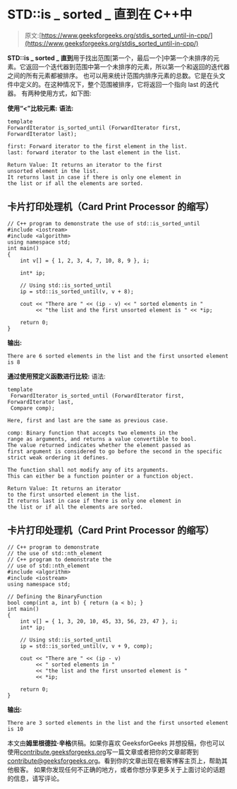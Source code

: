 # STD::is _ sorted _ 直到在 C++中

> 原文:[https://www.geeksforgeeks.org/stdis_sorted_until-in-cpp/](https://www.geeksforgeeks.org/stdis_sorted_until-in-cpp/)

**STD::is _ sorted _ 直到**用于找出范围[第一个，最后一个]中第一个未排序的元素。它返回一个迭代器到范围中第一个未排序的元素，所以第一个和返回的迭代器之间的所有元素都被排序。
也可以用来统计范围内排序元素的总数。它是在头文件中定义的。在这种情况下，整个范围被排序，它将返回一个指向 last 的迭代器。
有两种使用方式，如下图:

**使用“<”比较元素:**
**语法:**

```
template 
ForwardIterator is_sorted_until (ForwardIterator first, ForwardIterator last);

first: Forward iterator to the first element in the list.
last: forward iterator to the last element in the list.

Return Value: It returns an iterator to the first 
unsorted element in the list.
It returns last in case if there is only one element in 
the list or if all the elements are sorted.

```

## 卡片打印处理机（Card Print Processor 的缩写）

```
// C++ program to demonstrate the use of std::is_sorted_until
#include <iostream>
#include <algorithm>
using namespace std;
int main()
{
    int v[] = { 1, 2, 3, 4, 7, 10, 8, 9 }, i;

    int* ip;

    // Using std::is_sorted_until
    ip = std::is_sorted_until(v, v + 8);

    cout << "There are " << (ip - v) << " sorted elements in "
         << "the list and the first unsorted element is " << *ip;

    return 0;
}
```

**输出:**

```
There are 6 sorted elements in the list and the first unsorted element is 8
```

**通过使用预定义函数进行比较:**
语法:

```
template 
 ForwardIterator is_sorted_until (ForwardIterator first, ForwardIterator last,
 Compare comp);

Here, first and last are the same as previous case.

comp: Binary function that accepts two elements in the 
range as arguments, and returns a value convertible to bool.
The value returned indicates whether the element passed as
first argument is considered to go before the second in the specific
strict weak ordering it defines.

The function shall not modify any of its arguments.
This can either be a function pointer or a function object.

Return Value: It returns an iterator 
to the first unsorted element in the list.
It returns last in case if there is only one element in 
the list or if all the elements are sorted.
```

## 卡片打印处理机（Card Print Processor 的缩写）

```
// C++ program to demonstrate
// the use of std::nth_element
// C++ program to demonstrate the
// use of std::nth_element
#include <algorithm>
#include <iostream>
using namespace std;

// Defining the BinaryFunction
bool comp(int a, int b) { return (a < b); }
int main()
{
    int v[] = { 1, 3, 20, 10, 45, 33, 56, 23, 47 }, i;
    int* ip;

    // Using std::is_sorted_until
    ip = std::is_sorted_until(v, v + 9, comp);

    cout << "There are " << (ip - v)
         << " sorted elements in "
         << "the list and the first unsorted element is "
         << *ip;

    return 0;
}
```

**输出:**

```
There are 3 sorted elements in the list and the first unsorted element is 10
```

本文由**姆里根德拉·辛格**供稿。如果你喜欢 GeeksforGeeks 并想投稿，你也可以使用[contribute.geeksforgeeks.org](http://www.contribute.geeksforgeeks.org)写一篇文章或者把你的文章邮寄到 contribute@geeksforgeeks.org。看到你的文章出现在极客博客主页上，帮助其他极客。
如果你发现任何不正确的地方，或者你想分享更多关于上面讨论的话题的信息，请写评论。